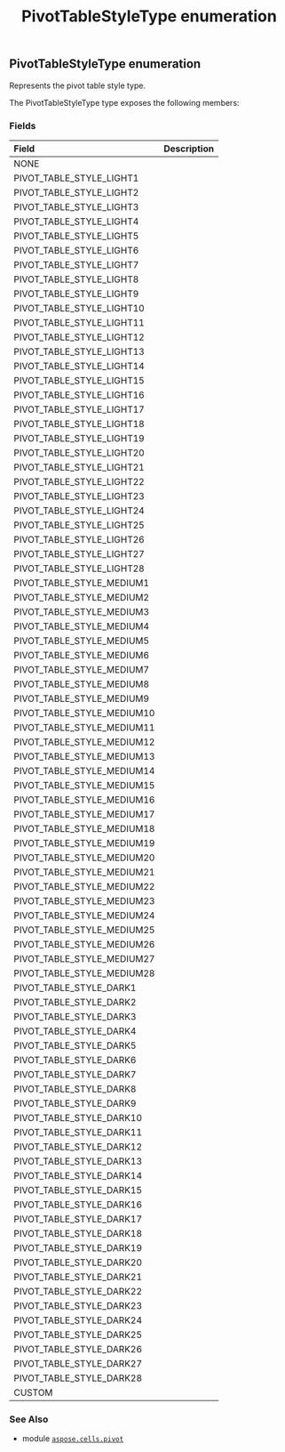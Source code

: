 ﻿---
title: PivotTableStyleType enumeration
second_title: Aspose.Cells for Python via .NET API References
description: 
type: docs
weight: 390
url: /aspose.cells.pivot/pivottablestyletype/
is_root: false
---

## PivotTableStyleType enumeration

Represents the pivot table style type.



The PivotTableStyleType type exposes the following members:

### Fields
| Field | Description |
| :- | :- |
| NONE |  |
| PIVOT_TABLE_STYLE_LIGHT1 |  |
| PIVOT_TABLE_STYLE_LIGHT2 |  |
| PIVOT_TABLE_STYLE_LIGHT3 |  |
| PIVOT_TABLE_STYLE_LIGHT4 |  |
| PIVOT_TABLE_STYLE_LIGHT5 |  |
| PIVOT_TABLE_STYLE_LIGHT6 |  |
| PIVOT_TABLE_STYLE_LIGHT7 |  |
| PIVOT_TABLE_STYLE_LIGHT8 |  |
| PIVOT_TABLE_STYLE_LIGHT9 |  |
| PIVOT_TABLE_STYLE_LIGHT10 |  |
| PIVOT_TABLE_STYLE_LIGHT11 |  |
| PIVOT_TABLE_STYLE_LIGHT12 |  |
| PIVOT_TABLE_STYLE_LIGHT13 |  |
| PIVOT_TABLE_STYLE_LIGHT14 |  |
| PIVOT_TABLE_STYLE_LIGHT15 |  |
| PIVOT_TABLE_STYLE_LIGHT16 |  |
| PIVOT_TABLE_STYLE_LIGHT17 |  |
| PIVOT_TABLE_STYLE_LIGHT18 |  |
| PIVOT_TABLE_STYLE_LIGHT19 |  |
| PIVOT_TABLE_STYLE_LIGHT20 |  |
| PIVOT_TABLE_STYLE_LIGHT21 |  |
| PIVOT_TABLE_STYLE_LIGHT22 |  |
| PIVOT_TABLE_STYLE_LIGHT23 |  |
| PIVOT_TABLE_STYLE_LIGHT24 |  |
| PIVOT_TABLE_STYLE_LIGHT25 |  |
| PIVOT_TABLE_STYLE_LIGHT26 |  |
| PIVOT_TABLE_STYLE_LIGHT27 |  |
| PIVOT_TABLE_STYLE_LIGHT28 |  |
| PIVOT_TABLE_STYLE_MEDIUM1 |  |
| PIVOT_TABLE_STYLE_MEDIUM2 |  |
| PIVOT_TABLE_STYLE_MEDIUM3 |  |
| PIVOT_TABLE_STYLE_MEDIUM4 |  |
| PIVOT_TABLE_STYLE_MEDIUM5 |  |
| PIVOT_TABLE_STYLE_MEDIUM6 |  |
| PIVOT_TABLE_STYLE_MEDIUM7 |  |
| PIVOT_TABLE_STYLE_MEDIUM8 |  |
| PIVOT_TABLE_STYLE_MEDIUM9 |  |
| PIVOT_TABLE_STYLE_MEDIUM10 |  |
| PIVOT_TABLE_STYLE_MEDIUM11 |  |
| PIVOT_TABLE_STYLE_MEDIUM12 |  |
| PIVOT_TABLE_STYLE_MEDIUM13 |  |
| PIVOT_TABLE_STYLE_MEDIUM14 |  |
| PIVOT_TABLE_STYLE_MEDIUM15 |  |
| PIVOT_TABLE_STYLE_MEDIUM16 |  |
| PIVOT_TABLE_STYLE_MEDIUM17 |  |
| PIVOT_TABLE_STYLE_MEDIUM18 |  |
| PIVOT_TABLE_STYLE_MEDIUM19 |  |
| PIVOT_TABLE_STYLE_MEDIUM20 |  |
| PIVOT_TABLE_STYLE_MEDIUM21 |  |
| PIVOT_TABLE_STYLE_MEDIUM22 |  |
| PIVOT_TABLE_STYLE_MEDIUM23 |  |
| PIVOT_TABLE_STYLE_MEDIUM24 |  |
| PIVOT_TABLE_STYLE_MEDIUM25 |  |
| PIVOT_TABLE_STYLE_MEDIUM26 |  |
| PIVOT_TABLE_STYLE_MEDIUM27 |  |
| PIVOT_TABLE_STYLE_MEDIUM28 |  |
| PIVOT_TABLE_STYLE_DARK1 |  |
| PIVOT_TABLE_STYLE_DARK2 |  |
| PIVOT_TABLE_STYLE_DARK3 |  |
| PIVOT_TABLE_STYLE_DARK4 |  |
| PIVOT_TABLE_STYLE_DARK5 |  |
| PIVOT_TABLE_STYLE_DARK6 |  |
| PIVOT_TABLE_STYLE_DARK7 |  |
| PIVOT_TABLE_STYLE_DARK8 |  |
| PIVOT_TABLE_STYLE_DARK9 |  |
| PIVOT_TABLE_STYLE_DARK10 |  |
| PIVOT_TABLE_STYLE_DARK11 |  |
| PIVOT_TABLE_STYLE_DARK12 |  |
| PIVOT_TABLE_STYLE_DARK13 |  |
| PIVOT_TABLE_STYLE_DARK14 |  |
| PIVOT_TABLE_STYLE_DARK15 |  |
| PIVOT_TABLE_STYLE_DARK16 |  |
| PIVOT_TABLE_STYLE_DARK17 |  |
| PIVOT_TABLE_STYLE_DARK18 |  |
| PIVOT_TABLE_STYLE_DARK19 |  |
| PIVOT_TABLE_STYLE_DARK20 |  |
| PIVOT_TABLE_STYLE_DARK21 |  |
| PIVOT_TABLE_STYLE_DARK22 |  |
| PIVOT_TABLE_STYLE_DARK23 |  |
| PIVOT_TABLE_STYLE_DARK24 |  |
| PIVOT_TABLE_STYLE_DARK25 |  |
| PIVOT_TABLE_STYLE_DARK26 |  |
| PIVOT_TABLE_STYLE_DARK27 |  |
| PIVOT_TABLE_STYLE_DARK28 |  |
| CUSTOM |  |



### See Also
* module [`aspose.cells.pivot`](..)

